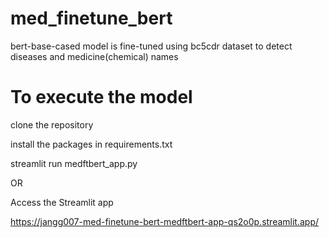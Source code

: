 # med_finetune_bert
bert-base-cased model is fine-tuned using bc5cdr dataset to detect diseases and medicine(chemical) names


# To execute the model

clone the repository

install the packages in requirements.txt

streamlit run medftbert_app.py


OR

Access the Streamlit app

https://jangg007-med-finetune-bert-medftbert-app-qs2o0p.streamlit.app/
